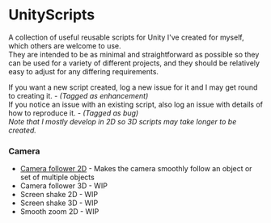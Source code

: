 # UnityScripts
A collection of useful reusable scripts for Unity I've created for myself, which others are welcome to use.  
They are intended to be as minimal and straightforward as possible so they can be used for a variety of different projects, and they should be relatively easy to adjust for any differing requirements.  

If you want a new script created, log a new issue for it and I may get round to creating it. - *(Tagged as enhancement)*  
If you notice an issue with an existing script, also log an issue with details of how to reproduce it. - *(Tagged as bug)*  
*Note that I mostly develop in 2D so 3D scripts may take longer to be created.*

### Camera
 - [Camera follower 2D](/CameraFollow2D) - Makes the camera smoothly follow an object or set of multiple objects
 - Camera follower 3D - WIP
 - Screen shake 2D - WIP
 - Screen shake 3D - WIP
 - Smooth zoom 2D - WIP
